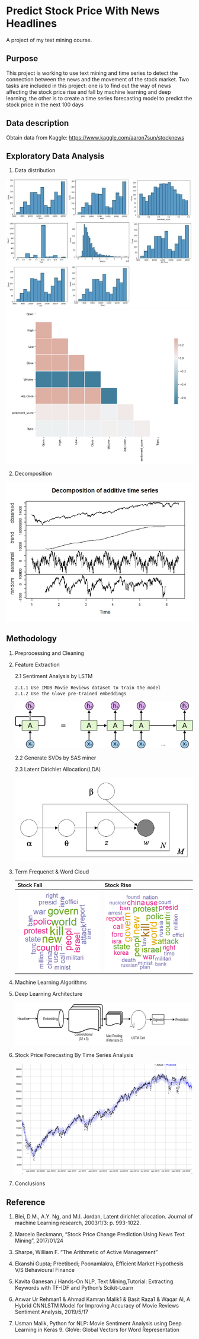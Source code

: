# Predict Stock Price With News Headlines
A project of my text mining course. 
## Purpose 
This project is working to use text mining and time series to detect the connection between the news and the movement of the stock market. Two tasks are included in this project: one is to find out the way of news affecting the stock price rise and fall by machine learning and deep learning; the other is to create a time series forecasting model to predict the stock price in the next 100 days
## Data description
Obtain data from Kaggle: https://www.kaggle.com/aaron7sun/stocknews

## Exploratory Data Analysis
1. Data distribution

![](Pictures/Distribution.jpg)   ![](Pictures/Correlation.png)

2. Decomposition 

![](Pictures/Decomposition.jpeg)


## Methodology
1. Preprocessing and Cleaning

2. Feature Extraction

    2.1 Sentiment Analysis by LSTM 
    
       2.1.1 Use IMDB Movie Reviews dataset to train the model
       2.1.2 Use the Glove pre-trained embeddings

      ![](Pictures/LSTM.png)

    2.2 Generate SVDs by SAS miner 

    2.3 Latent Dirichlet Allocation(LDA) 
    
    ![](Pictures/LDA.png)

3. Term Frequenct & Word Cloud


   | Stock Fall      | Stock Rise   |
   |------------|-------------|
   | ![](Pictures/Wordcloud%20for%20label%200.png) | ![](Pictures/wordcloud%20for%20label%201.png)|


4. Machine Learning Algorithms

5. Deep Learning Architecture 
   
   ![](Pictures/CNN+LSTM.png)
   
6. Stock Price Forecasting By Time Series Analysis 
   
   ![](Pictures/Prophet.png)
   
7. Conclusions 


## Reference
1. Blei, D.M., A.Y. Ng, and M.I. Jordan, Latent dirichlet allocation. Journal of machine Learning research, 2003/1/3: p. 993-1022.

2. Marcelo Beckmann, “Stock Price Change Prediction Using News Text Mining”, 2017/01/24 

3. Sharpe, William F. “The Arithmetic of Active Management” 

4. Ekanshi Gupta; Preetibedi; Poonamlakra, Efficient Market Hypothesis V/S Behavioural Finance 

5. Kavita Ganesan / Hands-On NLP, Text Mining,Tutorial: Extracting Keywords with TF-IDF and Python’s Scikit-Learn

6. Anwar Ur Rehman1 & Ahmad Kamran Malik1 & Basit Raza1 & Waqar Al, A Hybrid CNNLSTM Model for Improving Accuracy of Movie Reviews Sentiment Analysis, 2019/5/17

7. Usman Malik, Python for NLP: Movie Sentiment Analysis using Deep Learning in Keras 9. GloVe: Global Vectors for Word Representation
